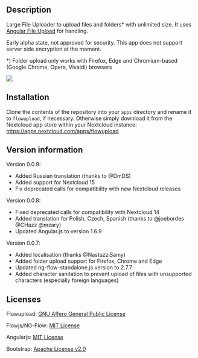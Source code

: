 Description
-----------
Large File Uploader to upload files and folders* with unlimited size. It uses [Angular File Upload](https://github.com/flowjs/ng-flow) for handling.

Early alpha state, not approved for security. This app does not support server side encryption at the moment.

*) Folder upload only works with Firefox, Edge and Chromium-based (Google Chrome, Opera, Vivaldi) browsers

![](https://raw.githubusercontent.com/e-alfred/flowupload/master/appinfo/flowupload.gif)

Installation
------------
Clone the contents of the repository into your `apps` directory and rename it to `flowupload`, if necessary. Otherwise simply download it from the Nextcloud app store within your Nextcloud instance: https://apps.nextcloud.com/apps/flowupload

Version information
-------------

Version 0.0.9:
- Added Russian translation (thanks to @DmDS)
- Added support for Nextcloud 15
- Fix deprecated calls for compatibility with new Nextcloud releases

Version 0.0.8:
- Fixed deprecated calls for compatibility with Nextcloud 14
- Added translation for Polish, Czech, Spanish (thanks to @joebordes @CHazz @mzary)
- Updated Angular.js to version 1.6.9

Version 0.0.7:
- Added localisation (thanks @NastuzziSamy)
- Added folder upload support for Firefox, Chrome and Edge
- Updated ng-flow-standalone.js version to 2.7.7
- Added character sanitation to prevent upload of files with unsupported characters (especially foreign languages)

Licenses
-------
Flowupload: [GNU Affero General Public License](http://www.gnu.org/licenses/agpl-3.0.html)

Flowjs/NG-Flow: [MIT License](https://opensource.org/licenses/MIT)

Angularjs: [MIT License](https://opensource.org/licenses/MIT)

Bootstrap: [Apache License v2.0](http://www.apache.org/licenses/LICENSE-2.0)
